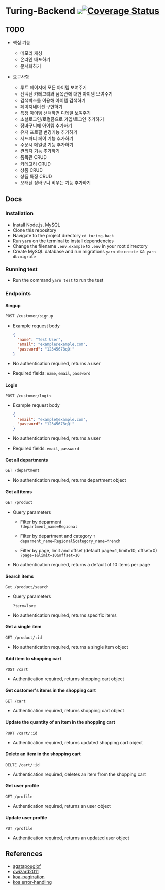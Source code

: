 # Turing-Backend ![](https://api.travis-ci.org/Yangeok/turing-back.svg?branch=master)[![Coverage Status](https://coveralls.io/repos/github/Yangeok/turing-back/badge.svg?branch=master)](https://coveralls.io/github/Yangeok/turing-back?branch=master)

## TODO

- 핵심 기능

  - 메모리 캐싱
  - 온라인 배포하기
  - 문서화하기

- 요구사항
  - 루트 페이지에 모든 아이템 보여주기
  - 선택된 카테고리와 품목관에 대한 아이템 보여주기
  - 검색박스를 이용해 아이템 검색하기
  - 페이지네이션 구현하기
  - 특정 아이템 선택하면 디테일 보여주기
  - 소셜로그인/로컬폼으로 가입/로그인 추가하기
  - 장바구니에 아이템 추가하기
  - 유저 프로필 변경기능 추가하기
  - 서드파티 페이 기능 추가하기
  - 주문시 메일링 기능 추가하기
  - 관리자 기능 추가하기
  - 품목관 CRUD
  - 카테고리 CRUD
  - 상품 CRUD
  - 상품 특징 CRUD
  - 오래된 장바구니 비우는 기능 추가하기

## Docs

### Installation

- Install Node.js, MySQL
- Clone this repository
- Navigate to the project directory `cd turing-back`
- Run `yarn` on the terminal to install dependencies
- Change the filename `.env.example` to `.env` in your root dirrectory
- Create MySQL database and run migrations `yarn db:create && yarn db:migrate`

### Running test

- Run the command `yarn test` to run the test

### Endpoints

#### Singup

`POST /customer/signup`

- Example request body

  ```json
  {
    "name": "Test User",
    "email": "example@example.com",
    "password": "12345678qQ!"
  }
  ```

- No authentication required, returns a user
- Required fields: `name`, `email`, `password`

#### Login

`POST /customer/login`

- Example request body

  ```json
  {
    "email": "example@example.com",
    "password": "12345678qQ!"
  }
  ```

- No authentication required, returns a user
- Required fields: `email`, `password`

#### Get all departments

`GET /department`

- No authentication required, returns department object

#### Get all items

`GET /product`

- Query parameters

  - Filter by deparment  
     `?department_name=Regional`

  - Filter by department and category
    `?deparment_name=Regional&category_name=french`

  - Filter by page, limit and offset (default page=1, limit=10, offset=0)  
    `?page=1&limit=10&offset=10`

- No authentication required, returns a default of 10 items per page

#### Search items

`Get /product/search`

- Query parameters

  `?term=love`

- No authentication required, returns specific items

#### Get a single item

`GET /product/:id`

- No authentication required, returns a single item object

#### Add item to shopping cart

`POST /cart`

- Authentication required, returns shopping cart object

#### Get customer's items in the shopping cart

`GET /cart`

- Authentication required, returns shopping cart object

#### Update the quantity of an item in the shopping cart

`PURT /cart/:id`

- Authentication required, returns updated shopping cart object

#### Delete an item in the shopping cart

`DELTE /cart/:id`

- Authentication required, deletes an item from the shopping cart

#### Get user profile

`GET /profile`

- Authentication required, returns an user object

#### Update user profile

`PUT /profile`

- Authentication required, returns an updated user object

## References

- [agatapouglof](https://github.com/Yangeok/turinb-back-ref-01)
  <!-- (https://github.com/agatapouglof/turing-backend/blob/master/controllers/errors.js) -->
- [cwizard2011](https://github.com/Yangeok/turinb-back-ref-02)
  <!-- (https://github.com/cwizard2011/turing-shop/blob/master/server/helpers/mailer/Mailer.js) -->
- [koa-pagination](https://github.com/uphold/koa-pagination)
- [koa error-handling](https://github.com/koajs/koa/blob/master/docs/error-handling.md)
